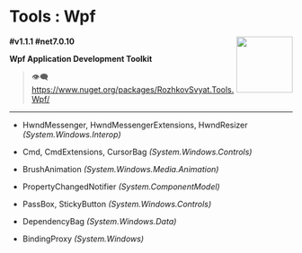 # Tools : Wpf

<img align="right" width="100" height="100" src="https://github.com/rozhkovsvyat/Tools.RecipeFactory/assets/71471748/ba1a969f-e54f-46d5-8f7f-70aa6434e063">

**#v1.1.1 #net7.0.10**

**Wpf Application Development Toolkit**

> :eye_speech_bubble: https://www.nuget.org/packages/RozhkovSvyat.Tools.Wpf/

---

* HwndMessenger, HwndMessengerExtensions, HwndResizer _(System.Windows.Interop)_

* Cmd, CmdExtensions, CursorBag _(System.Windows.Controls)_
  
* BrushAnimation _(System.Windows.Media.Animation)_
  
* PropertyChangedNotifier _(System.ComponentModel)_

* PassBox, StickyButton _(System.Windows.Controls)_
  
* DependencyBag _(System.Windows.Data)_
  
* BindingProxy _(System.Windows)_
